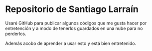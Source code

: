 # Repositorio de Santiago Larraín

Usaré GitHub para publicar algunos códigos que me gusta hacer por entretención y a modo de tenerlos guardados en una nube para no perderlos.

Además acobo de aprender a usar esto y está bien entretenido.